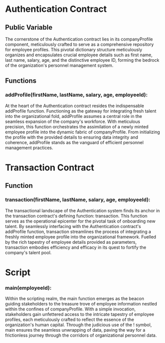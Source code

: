 # **Authentication Contract**
## **Public Variable**
The cornerstone of the Authentication contract lies in its companyProfile component, meticulously crafted to serve as a comprehensive repository for employee profiles. This pivotal dictionary structure meticulously organizes and encapsulates crucial employee details such as first name, last name, salary, age, and the distinctive employee ID, forming the bedrock of the organization's personnel management system.
##  **Functions**
### addProfile(firstName, lastName, salary, age, employeeId):
At the heart of the Authentication contract resides the indispensable addProfile function. Functioning as the gateway for integrating fresh talent into the organizational fold, addProfile assumes a central role in the seamless expansion of the company's workforce. With meticulous precision, this function orchestrates the assimilation of a newly minted employee profile into the dynamic fabric of companyProfile. From initializing the profile with the provided details to ensuring data integrity and coherence, addProfile stands as the vanguard of efficient personnel management practices.
# Transaction Contract
## Function
### transaction(firstName, lastName, salary, age, employeeId):
The transactional landscape of the Authentication system finds its anchor in the transaction contract's defining function: transaction. This function serves as the operational epicenter for the pivotal task of onboarding new talent. By seamlessly interfacing with the Authentication contract's addProfile function, transaction streamlines the process of integrating a freshly minted employee profile into the organizational framework. Fuelled by the rich tapestry of employee details provided as parameters, transaction embodies efficiency and efficacy in its quest to fortify the company's talent pool.
# Script
### main(employeeId):
Within the scripting realm, the main function emerges as the beacon guiding stakeholders to the treasure trove of employee information nestled within the confines of companyProfile. With a simple invocation, stakeholders gain unfettered access to the intricate tapestry of employee profiles, each meticulously crafted to reflect the essence of the organization's human capital. Through the judicious use of the ! symbol, main ensures the seamless unwrapping of data, paving the way for a frictionless journey through the corridors of organizational personnel data.

